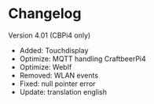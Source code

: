 # Changelog

Version 4.01 (CBPi4 only)

- Added:    Touchdisplay
- Optimize: MQTT handling CraftbeerPi4
- Optimize: WebIf
- Removed:  WLAN events
- Fixed:    null pointer error
- Update:   translation english
